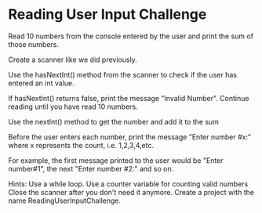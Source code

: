 # Reading User Input Challenge

Read 10 numbers from the console entered by the user and print the sum of those 
numbers.

Create a scanner like we did previously.

Use the hasNextInt() method from the scanner to check if the user has entered an int
value.

If hasNextInt() returns false, print the message "Invalid Number". Continue reading
until you have read 10 numbers.

Use the nextInt() method to get the number and add it to the sum

Before the user enters each number, print the message "Enter number #x:" where x represents 
the count, i.e. 1,2,3,4,etc.

For example, the first message printed to the user would be "Enter number#1", the
next "Enter number #2:" and so on.

Hints:
    Use a while loop.
    Use a counter variable for counting valid numbers
    Close the scanner after you don't need it anymore.
    Create a project with the name ReadingUserInputChallenge.

